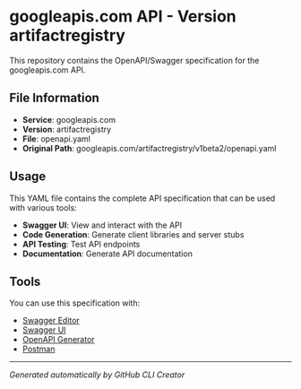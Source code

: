 # googleapis.com API - Version artifactregistry

This repository contains the OpenAPI/Swagger specification for the googleapis.com API.

## File Information

- **Service**: googleapis.com
- **Version**: artifactregistry
- **File**: openapi.yaml
- **Original Path**: googleapis.com/artifactregistry/v1beta2/openapi.yaml

## Usage

This YAML file contains the complete API specification that can be used with various tools:

- **Swagger UI**: View and interact with the API
- **Code Generation**: Generate client libraries and server stubs
- **API Testing**: Test API endpoints
- **Documentation**: Generate API documentation

## Tools

You can use this specification with:

- [Swagger Editor](https://editor.swagger.io/)
- [Swagger UI](https://swagger.io/tools/swagger-ui/)
- [OpenAPI Generator](https://openapi-generator.tech/)
- [Postman](https://www.postman.com/)

---

*Generated automatically by GitHub CLI Creator*

